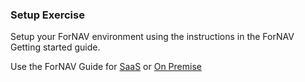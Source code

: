 ### Setup Exercise

Setup your ForNAV environment using the instructions in the ForNAV Getting started guide.

Use the ForNAV Guide for [SaaS](https://fornav.github.io/ForNav.Guide/#/ForNAVForBCSaaS/) or [On Premise](https://fornav.github.io/ForNav.Guide/#/ForNAVForBCOnPrem/)

<!-- ToDO -> edit links -->